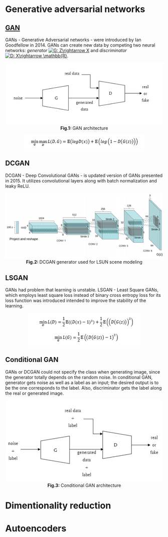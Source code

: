 # Generative adversarial networks
## [GAN](/examples/unsupervised_learning/mnist)
GANs - Generative Adversarial networks - were introduced by Ian Goodfellow in 2014. GANs can create new data by competing two neural networks: *generator* <a href="https://www.codecogs.com/eqnedit.php?latex=G:&space;Z\rightarrow&space;X" target="_blank"><img src="https://latex.codecogs.com/gif.latex?G:&space;Z\rightarrow&space;X" title="G: Z\rightarrow X" /></a> and *discriminator* <a href="https://www.codecogs.com/eqnedit.php?latex=D:&space;X\rightarrow&space;\mathbb{R}" target="_blank"><img src="https://latex.codecogs.com/gif.latex?D:&space;X\rightarrow&space;\mathbb{R}" title="D: X\rightarrow \mathbb{R}" /></a>. 

<p align="center">
  <img src="/assets/gan_diagram.PNG"/>
  <br>
  <b> Fig.1: </b> GAN architecture
</p>

<p align="center">
  <img src="/assets/gan.PNG"/>
</p>

## DCGAN
DCGAN - Deep Convolutional GANs - is updated version of GANs presented in 2015. It utilizes convolutional layers along with batch normalization and leaky ReLU.

<p align="center">
  <img src="/assets/DCGAN.png"/ width=600>
  <br>
  <b> Fig.2: </b> DCGAN generator used for LSUN scene modeling
</p>

## LSGAN
GANs had problem that learning is unstable. LSGAN - Least Square GANs, which employs least square loss instead of binary cross entropy loss for its loss function was introduced intended to improve the stability of the learning. 

<p align="center">
  <img src="/assets/lsgan.PNG"/>
</p>

## Conditional GAN
GANs or DCGAN could not specify the class when generating image, since the generator totally depends on the random noise. In conditional GAN, generator gets noise as well as a label as an input; the desired output is to be the one corresponds to the label.  Also, discriminator gets the label along the real or generated image.

<p align="center">
  <img src="/assets/conditional_gan.PNG"/>
  <br>
  <b> Fig.3: </b> Conditional GAN architecture
</p>

# Dimentionality reduction

# Autoencoders
